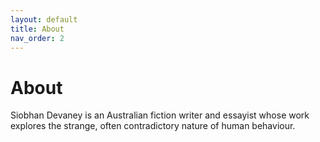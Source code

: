 ```yaml
---
layout: default
title: About
nav_order: 2
---
```


# About

Siobhan Devaney is an Australian fiction writer and essayist whose work explores the strange, often contradictory nature of human behaviour.
